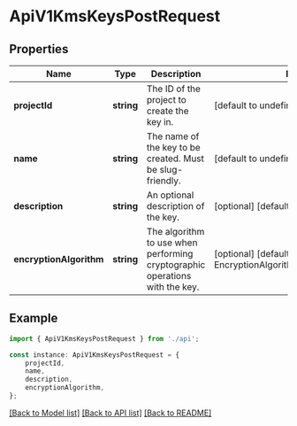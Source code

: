 # ApiV1KmsKeysPostRequest


## Properties

Name | Type | Description | Notes
------------ | ------------- | ------------- | -------------
**projectId** | **string** | The ID of the project to create the key in. | [default to undefined]
**name** | **string** | The name of the key to be created. Must be slug-friendly. | [default to undefined]
**description** | **string** | An optional description of the key. | [optional] [default to undefined]
**encryptionAlgorithm** | **string** | The algorithm to use when performing cryptographic operations with the key. | [optional] [default to EncryptionAlgorithmEnum_Aes256Gcm]

## Example

```typescript
import { ApiV1KmsKeysPostRequest } from './api';

const instance: ApiV1KmsKeysPostRequest = {
    projectId,
    name,
    description,
    encryptionAlgorithm,
};
```

[[Back to Model list]](../README.md#documentation-for-models) [[Back to API list]](../README.md#documentation-for-api-endpoints) [[Back to README]](../README.md)
